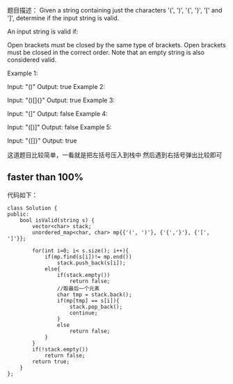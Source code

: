 题目描述：
Given a string containing just the characters '(', ')', '{', '}', '[' and ']', determine if the input string is valid.

An input string is valid if:

Open brackets must be closed by the same type of brackets.
Open brackets must be closed in the correct order.
Note that an empty string is also considered valid.

Example 1:

Input: "()"
Output: true
Example 2:

Input: "()[]{}"
Output: true
Example 3:

Input: "(]"
Output: false
Example 4:

Input: "([)]"
Output: false
Example 5:

Input: "{[]}"
Output: true

这道题目比较简单，一看就是把左括号压入到栈中  然后遇到右括号弹出比较即可
## faster than 100%
代码如下：
```
class Solution {
public:
    bool isValid(string s) {
        vector<char> stack;
        unordered_map<char, char> mp{{'(', ')'}, {'{','}'}, {'[', ']'}};
        
        for(int i=0; i< s.size(); i++){
            if(mp.find(s[i])!= mp.end())
                stack.push_back(s[i]);
            else{
                if(stack.empty())
                    return false;
                //取最后一个元素
                char tmp = stack.back();
                if(mp[tmp] == s[i]){
                    stack.pop_back();
                    continue;
                }
                else
                    return false;
            }
        }
        if(!stack.empty())
            return false;     
        return true;
    }
};
```
